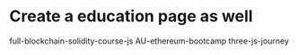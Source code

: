 # Create a education page as well

full-blockchain-solidity-course-js
AU-ethereum-bootcamp
three-js-journey
